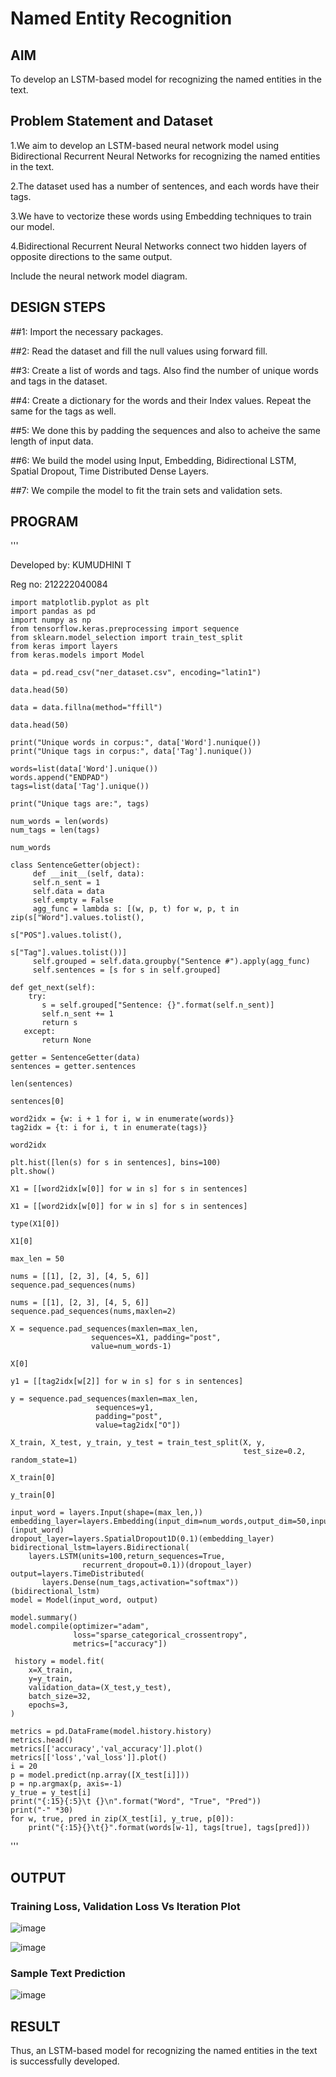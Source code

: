 # Named Entity Recognition

## AIM

To develop an LSTM-based model for recognizing the named entities in the text.

## Problem Statement and Dataset
1.We aim to develop an LSTM-based neural network model using Bidirectional Recurrent Neural Networks for recognizing the named entities in the text.

2.The dataset used has a number of sentences, and each words have their tags.

3.We have to vectorize these words using Embedding techniques to train our model.

4.Bidirectional Recurrent Neural Networks connect two hidden layers of opposite directions to the same output.

Include the neural network model diagram.

## DESIGN STEPS

##1: Import the necessary packages.

##2: Read the dataset and fill the null values using forward fill.

##3: Create a list of words and tags. Also find the number of unique words and tags in the dataset.

##4: Create a dictionary for the words and their Index values. Repeat the same for the tags as well.

##5: We done this by padding the sequences and also to acheive the same length of input data.

##6: We build the model using Input, Embedding, Bidirectional LSTM, Spatial Dropout, Time Distributed Dense Layers.

##7: We compile the model to fit the train sets and validation sets.



## PROGRAM
'''

Developed by: KUMUDHINI T

Reg no: 212222040084


    import matplotlib.pyplot as plt
    import pandas as pd
    import numpy as np
    from tensorflow.keras.preprocessing import sequence
    from sklearn.model_selection import train_test_split
    from keras import layers
    from keras.models import Model

    data = pd.read_csv("ner_dataset.csv", encoding="latin1")

    data.head(50)

    data = data.fillna(method="ffill")

    data.head(50)

    print("Unique words in corpus:", data['Word'].nunique())
    print("Unique tags in corpus:", data['Tag'].nunique())

    words=list(data['Word'].unique())
    words.append("ENDPAD")
    tags=list(data['Tag'].unique())

    print("Unique tags are:", tags)

    num_words = len(words)
    num_tags = len(tags)

    num_words

    class SentenceGetter(object):
         def __init__(self, data):
         self.n_sent = 1
         self.data = data
         self.empty = False
         agg_func = lambda s: [(w, p, t) for w, p, t in zip(s["Word"].values.tolist(),
                                                            s["POS"].values.tolist(),
                                                            s["Tag"].values.tolist())]
         self.grouped = self.data.groupby("Sentence #").apply(agg_func)
         self.sentences = [s for s in self.grouped]

    def get_next(self):
        try:
           s = self.grouped["Sentence: {}".format(self.n_sent)]
           self.n_sent += 1
           return s
       except:
           return None

    getter = SentenceGetter(data)
    sentences = getter.sentences

    len(sentences)

    sentences[0]

    word2idx = {w: i + 1 for i, w in enumerate(words)}
    tag2idx = {t: i for i, t in enumerate(tags)}

    word2idx

    plt.hist([len(s) for s in sentences], bins=100)
    plt.show()

    X1 = [[word2idx[w[0]] for w in s] for s in sentences]

    X1 = [[word2idx[w[0]] for w in s] for s in sentences]

    type(X1[0])

    X1[0]

    max_len = 50

    nums = [[1], [2, 3], [4, 5, 6]]
    sequence.pad_sequences(nums)

    nums = [[1], [2, 3], [4, 5, 6]]
    sequence.pad_sequences(nums,maxlen=2)

    X = sequence.pad_sequences(maxlen=max_len,
                      sequences=X1, padding="post",
                      value=num_words-1)

    X[0]

    y1 = [[tag2idx[w[2]] for w in s] for s in sentences]

    y = sequence.pad_sequences(maxlen=max_len,
                       sequences=y1,
                       padding="post",
                       value=tag2idx["O"])

    X_train, X_test, y_train, y_test = train_test_split(X, y,
                                                        test_size=0.2, random_state=1)

    X_train[0]

    y_train[0]

    input_word = layers.Input(shape=(max_len,))
    embedding_layer=layers.Embedding(input_dim=num_words,output_dim=50,input_length=max_len)(input_word)
    dropout_layer=layers.SpatialDropout1D(0.1)(embedding_layer)
    bidirectional_lstm=layers.Bidirectional(
        layers.LSTM(units=100,return_sequences=True,
                    recurrent_dropout=0.1))(dropout_layer)
    output=layers.TimeDistributed(
           layers.Dense(num_tags,activation="softmax"))(bidirectional_lstm)
    model = Model(input_word, output)

    model.summary()
    model.compile(optimizer="adam",
                  loss="sparse_categorical_crossentropy",
                  metrics=["accuracy"])

     history = model.fit(
        x=X_train,
        y=y_train,
        validation_data=(X_test,y_test),
        batch_size=32, 
        epochs=3,
    )

    metrics = pd.DataFrame(model.history.history)
    metrics.head()
    metrics[['accuracy','val_accuracy']].plot()
    metrics[['loss','val_loss']].plot()
    i = 20
    p = model.predict(np.array([X_test[i]]))
    p = np.argmax(p, axis=-1)
    y_true = y_test[i]
    print("{:15}{:5}\t {}\n".format("Word", "True", "Pred"))
    print("-" *30)
    for w, true, pred in zip(X_test[i], y_true, p[0]):
        print("{:15}{}\t{}".format(words[w-1], tags[true], tags[pred]))
'''
## OUTPUT

### Training Loss, Validation Loss Vs Iteration Plot

![image](https://github.com/kumudhinithangaselvan/named-entity-recognition/assets/119394027/8ab5aba9-d6f1-4a14-b631-9d81a4bfa022)


![image](https://github.com/kumudhinithangaselvan/named-entity-recognition/assets/119394027/11826ed7-bc5f-44be-bdcc-23e20cc36b6e)


### Sample Text Prediction

![image](https://github.com/kumudhinithangaselvan/named-entity-recognition/assets/119394027/675a147c-e624-4369-b500-561fdbc89012)

## RESULT

Thus, an LSTM-based model for recognizing the named entities in the text is successfully developed.


